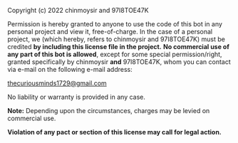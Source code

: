 Copyright (c) 2022 chinmoysir and 97I8TOE47K

Permission is hereby granted to anyone to use the code of this bot in any personal project and view it, free-of-charge. In the case of a personal project, we (which hereby, refers to chinmoysir and 97I8TOE47K) must be credited **by including this license file in the project.** **No commercial use of any part of this bot is allowed**, except for some special permission/right, granted specifically by chinmoysir **and** 97I8TOE47K, whom you can contact via e-mail on the following e-mail address:

thecuriousminds1729@gmail.com

No liability or warranty is provided in any case.


**Note:** Depending upon the circumstances, charges may be levied on commercial use.

**Violation of any pact or section of this license may call for legal action.**
